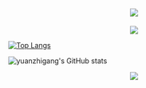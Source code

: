 <h1 align="center"> <a href="https://sunguoqi.com/"> <img src="https://readme-typing-svg.herokuapp.com/?lines=嗨害嗨;今天也要继续加油&center=true&size=27"> </a> </h1>
<div align="center"> <img src="https://github-profile-trophy.vercel.app/?username=yuanzhigang-source" /> </div>


[![Top Langs](https://github-readme-stats.vercel.app/api/top-langs/?username=yuanzhigang-source)](https://github.com/yuanzhigang-source/github-redme-stats)






![yuanzhigang's GitHub stats](https://github-readme-stats.vercel.app/api?username=yuanzhigang-source&show_icons=true&theme=tokyonight)


<div align="center"> <img src="https://activity-graph.herokuapp.com/graph?username=sun0225SUN&theme=xcode" /> </div>
